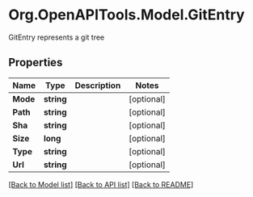 # Org.OpenAPITools.Model.GitEntry
GitEntry represents a git tree

## Properties

Name | Type | Description | Notes
------------ | ------------- | ------------- | -------------
**Mode** | **string** |  | [optional] 
**Path** | **string** |  | [optional] 
**Sha** | **string** |  | [optional] 
**Size** | **long** |  | [optional] 
**Type** | **string** |  | [optional] 
**Url** | **string** |  | [optional] 

[[Back to Model list]](../README.md#documentation-for-models) [[Back to API list]](../README.md#documentation-for-api-endpoints) [[Back to README]](../README.md)

